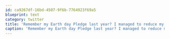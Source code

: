 ```yaml
---
id: ca9267df-16bd-4507-9f6b-7764923f69a5
blueprint: text
category: twitter
title: 'Remember my Earth day Pledge last year? I managed to reduce my driving to &lt;14,000km in the last 12 months blog.darylchymko.ca/2010/04/my-ple…'
caption: 'Remember my Earth day Pledge last year? I managed to reduce my driving to &lt;14,000km in the last 12 months <a href="http://blog.darylchymko.ca/2010/04/my-pledge-to-the-earth-2010/" title="http://blog.darylchymko.ca/2010/04/my-pledge-to-the-earth-2010/" class="link link_untco">blog.darylchymko.ca/2010/04/my-ple…</a>'
---
```

